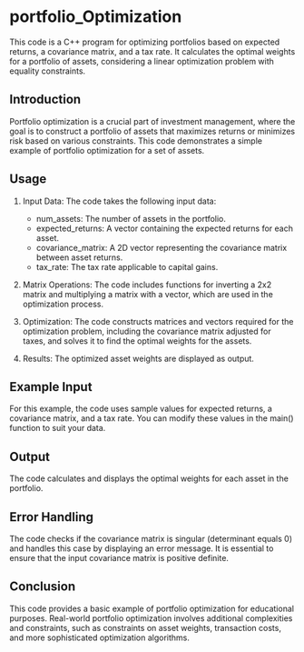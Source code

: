 # portfolio_Optimization
This code is a C++ program for optimizing portfolios based on expected returns, a covariance matrix, and a tax rate. It calculates the optimal weights for a portfolio of assets, considering a linear optimization problem with equality constraints.

## Introduction
Portfolio optimization is a crucial part of investment management, where the goal is to construct a portfolio of assets that maximizes returns or minimizes risk based on various constraints. This code demonstrates a simple example of portfolio optimization for a set of assets.

## Usage
1. Input Data: The code takes the following input data:
   - num_assets: The number of assets in the portfolio.
   - expected_returns: A vector containing the expected returns for each asset.
   - covariance_matrix: A 2D vector representing the covariance matrix between asset returns.
   - tax_rate: The tax rate applicable to capital gains.
2. Matrix Operations: The code includes functions for inverting a 2x2 matrix and multiplying a matrix with a vector, which are used in the optimization process.

3. Optimization: The code constructs matrices and vectors required for the optimization problem, including the covariance matrix adjusted for taxes, and solves it to find the optimal weights for the assets.

4. Results: The optimized asset weights are displayed as output.

## Example Input
For this example, the code uses sample values for expected returns, a covariance matrix, and a tax rate. You can modify these values in the main() function to suit your data.

## Output
The code calculates and displays the optimal weights for each asset in the portfolio.

## Error Handling
The code checks if the covariance matrix is singular (determinant equals 0) and handles this case by displaying an error message. It is essential to ensure that the input covariance matrix is positive definite.

## Conclusion
This code provides a basic example of portfolio optimization for educational purposes. Real-world portfolio optimization involves additional complexities and constraints, such as constraints on asset weights, transaction costs, and more sophisticated optimization algorithms.
